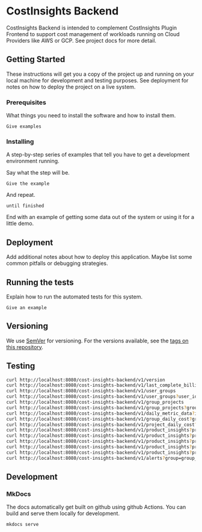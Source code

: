 # CostInsights Backend

CostInsights Backend is intended to complement CostInsights Plugin Frontend to support 
cost management of workloads running on Cloud Providers like AWS or GCP.
See project docs for more detail.

## Getting Started

These instructions will get you a copy of the project up and running on your local machine 
for development and testing purposes. See deployment for notes on how to deploy the project on a live system.

### Prerequisites

What things you need to install the software and how to install them.

```
Give examples
```

### Installing

A step-by-step series of examples that tell you have to get a development environment running.

Say what the step will be.

```
Give the example
```

And repeat.

```
until finished
```

End with an example of getting some data out of the system or using it for a little demo.



## Deployment

Add additional notes about how to deploy this application. Maybe list some common pitfalls or debugging strategies.

## Running the tests

Explain how to run the automated tests for this system.

```
Give an example
```

## Versioning

We use [SemVer](http://semver.org/) for versioning. For the versions available, 
see the [tags on this repository](https://github.com/seizadi/cost-insights-backend/tags).

## Testing

```bash
curl http://localhost:8080/cost-insights-backend/v1/version
curl http://localhost:8080/cost-insights-backend/v1/last_complete_billing_date
curl http://localhost:8080/cost-insights-backend/v1/user_groups
curl http://localhost:8080/cost-insights-backend/v1/user_groups?user_id=some_id
curl http://localhost:8080/cost-insights-backend/v1/group_projects
curl http://localhost:8080/cost-insights-backend/v1/group_projects?group=group_id
curl http://localhost:8080/cost-insights-backend/v1/daily_metric_data?intervals="R2/P30D/2020-09-01"
curl http://localhost:8080/cost-insights-backend/v1/group_daily_cost?group=group_id&intervals="R2/P30D/2020-09-01"
curl http://localhost:8080/cost-insights-backend/v1/project_daily_cost?project=project-a&intervals="R2/P30D/2020-09-01"
curl http://localhost:8080/cost-insights-backend/v1/product_insights?product=computeEngine&intervals="R2/P30D/2020-09-01"
curl http://localhost:8080/cost-insights-backend/v1/product_insights?product=cloudDataflow&intervals="R2/P30D/2020-09-01"
curl http://localhost:8080/cost-insights-backend/v1/product_insights?product=cloudStorage&intervals="R2/P30D/2020-09-01"
curl http://localhost:8080/cost-insights-backend/v1/product_insights?product=bigQuery&intervals="R2/P30D/2020-09-01"
curl http://localhost:8080/cost-insights-backend/v1/product_insights?product=events&intervals="R2/P30D/2020-09-01"
curl http://localhost:8080/cost-insights-backend/v1/alerts?group=group_id
```

## Development

### MkDocs
The docs automatically get built on github using github Actions.
You can build and serve them locally for development.
```bash
mkdocs serve
```
